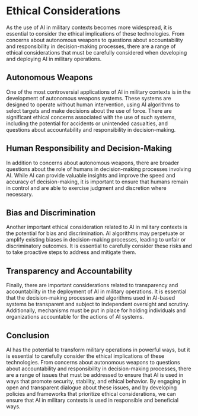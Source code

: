 Ethical Considerations
=====================================================================================

As the use of AI in military contexts becomes more widespread, it is essential to consider the ethical implications of these technologies. From concerns about autonomous weapons to questions about accountability and responsibility in decision-making processes, there are a range of ethical considerations that must be carefully considered when developing and deploying AI in military operations.

Autonomous Weapons
------------------

One of the most controversial applications of AI in military contexts is in the development of autonomous weapons systems. These systems are designed to operate without human intervention, using AI algorithms to select targets and make decisions about the use of force. There are significant ethical concerns associated with the use of such systems, including the potential for accidents or unintended casualties, and questions about accountability and responsibility in decision-making.

Human Responsibility and Decision-Making
----------------------------------------

In addition to concerns about autonomous weapons, there are broader questions about the role of humans in decision-making processes involving AI. While AI can provide valuable insights and improve the speed and accuracy of decision-making, it is important to ensure that humans remain in control and are able to exercise judgment and discretion where necessary.

Bias and Discrimination
-----------------------

Another important ethical consideration related to AI in military contexts is the potential for bias and discrimination. AI algorithms may perpetuate or amplify existing biases in decision-making processes, leading to unfair or discriminatory outcomes. It is essential to carefully consider these risks and to take proactive steps to address and mitigate them.

Transparency and Accountability
-------------------------------

Finally, there are important considerations related to transparency and accountability in the deployment of AI in military operations. It is essential that the decision-making processes and algorithms used in AI-based systems be transparent and subject to independent oversight and scrutiny. Additionally, mechanisms must be put in place for holding individuals and organizations accountable for the actions of AI systems.

Conclusion
----------

AI has the potential to transform military operations in powerful ways, but it is essential to carefully consider the ethical implications of these technologies. From concerns about autonomous weapons to questions about accountability and responsibility in decision-making processes, there are a range of issues that must be addressed to ensure that AI is used in ways that promote security, stability, and ethical behavior. By engaging in open and transparent dialogue about these issues, and by developing policies and frameworks that prioritize ethical considerations, we can ensure that AI in military contexts is used in responsible and beneficial ways.
